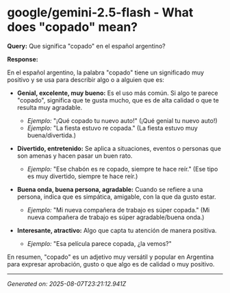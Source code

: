 # google/gemini-2.5-flash - What does "copado" mean?

**Query:** Que significa "copado" en el español argentino?



**Response:**

En el español argentino, la palabra "copado" tiene un significado muy positivo y se usa para describir algo o a alguien que es:

*   **Genial, excelente, muy bueno:** Es el uso más común. Si algo te parece "copado", significa que te gusta mucho, que es de alta calidad o que te resulta muy agradable.
    *   *Ejemplo:* "¡Qué copado tu nuevo auto!" (¡Qué genial tu nuevo auto!)
    *   *Ejemplo:* "La fiesta estuvo re copada." (La fiesta estuvo muy buena/divertida.)

*   **Divertido, entretenido:** Se aplica a situaciones, eventos o personas que son amenas y hacen pasar un buen rato.
    *   *Ejemplo:* "Ese chabón es re copado, siempre te hace reír." (Ese tipo es muy divertido, siempre te hace reír.)

*   **Buena onda, buena persona, agradable:** Cuando se refiere a una persona, indica que es simpática, amigable, con la que da gusto estar.
    *   *Ejemplo:* "Mi nueva compañera de trabajo es súper copada." (Mi nueva compañera de trabajo es súper agradable/buena onda.)

*   **Interesante, atractivo:** Algo que capta tu atención de manera positiva.
    *   *Ejemplo:* "Esa película parece copada, ¿la vemos?"

En resumen, "copado" es un adjetivo muy versátil y popular en Argentina para expresar aprobación, gusto o que algo es de calidad o muy positivo.

---
*Generated on: 2025-08-07T23:21:12.941Z*
